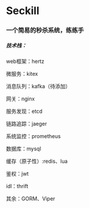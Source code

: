 # Seckill

### 一个简易的秒杀系统，练练手



##### 技术栈：

web框架：hertz

微服务：kitex

消息队列：kafka（待添加）

网关：nginx

服务发现：etcd

链路追踪：jaeger

系统监控：prometheus

数据库：mysql

缓存（原子性）:redis、lua

鉴权：jwt

idl：thrift

其余：GORM、Viper
